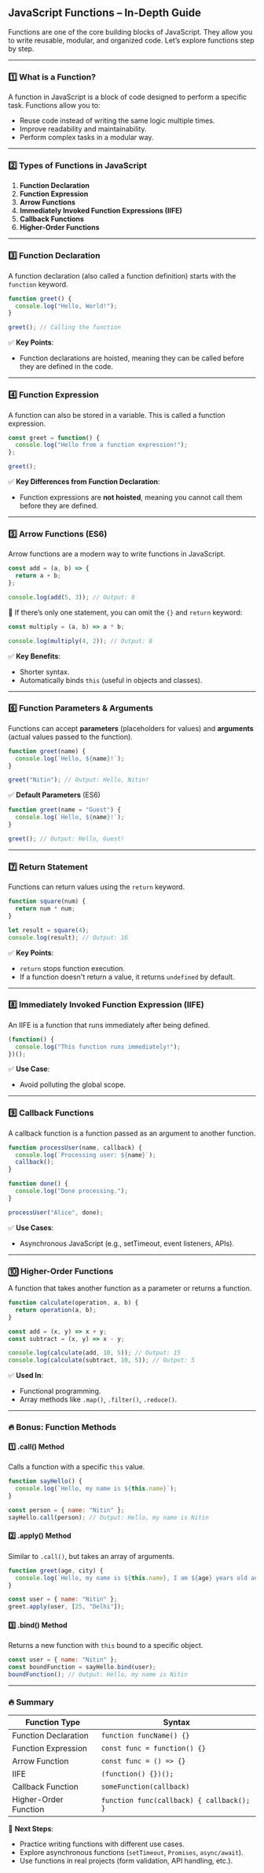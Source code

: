 ## JavaScript Functions – In-Depth Guide  

Functions are one of the core building blocks of JavaScript. They allow you to write reusable, modular, and organized code. Let’s explore functions step by step.

---

### 1️⃣ **What is a Function?**
A function in JavaScript is a block of code designed to perform a specific task. Functions allow you to:
- Reuse code instead of writing the same logic multiple times.
- Improve readability and maintainability.
- Perform complex tasks in a modular way.

---

### 2️⃣ **Types of Functions in JavaScript**
1. **Function Declaration**
2. **Function Expression**
3. **Arrow Functions**
4. **Immediately Invoked Function Expressions (IIFE)**
5. **Callback Functions**
6. **Higher-Order Functions**

---

### 3️⃣ **Function Declaration**
A function declaration (also called a function definition) starts with the `function` keyword.

```javascript
function greet() {
  console.log("Hello, World!");
}

greet(); // Calling the function
```

✅ **Key Points**:
- Function declarations are hoisted, meaning they can be called before they are defined in the code.

---

### 4️⃣ **Function Expression**
A function can also be stored in a variable. This is called a function expression.

```javascript
const greet = function() {
  console.log("Hello from a function expression!");
};

greet();
```

✅ **Key Differences from Function Declaration**:
- Function expressions are **not hoisted**, meaning you cannot call them before they are defined.

---

### 5️⃣ **Arrow Functions (ES6)**
Arrow functions are a modern way to write functions in JavaScript.

```javascript
const add = (a, b) => {
  return a + b;
};

console.log(add(5, 3)); // Output: 8
```

🔹 If there’s only one statement, you can omit the `{}` and `return` keyword:

```javascript
const multiply = (a, b) => a * b;

console.log(multiply(4, 2)); // Output: 8
```

✅ **Key Benefits**:
- Shorter syntax.
- Automatically binds `this` (useful in objects and classes).

---

### 6️⃣ **Function Parameters & Arguments**
Functions can accept **parameters** (placeholders for values) and **arguments** (actual values passed to the function).

```javascript
function greet(name) {
  console.log(`Hello, ${name}!`);
}

greet("Nitin"); // Output: Hello, Nitin!
```

✅ **Default Parameters** (ES6)
```javascript
function greet(name = "Guest") {
  console.log(`Hello, ${name}!`);
}

greet(); // Output: Hello, Guest!
```

---

### 7️⃣ **Return Statement**
Functions can return values using the `return` keyword.

```javascript
function square(num) {
  return num * num;
}

let result = square(4);
console.log(result); // Output: 16
```

✅ **Key Points**:
- `return` stops function execution.
- If a function doesn't return a value, it returns `undefined` by default.

---

### 8️⃣ **Immediately Invoked Function Expression (IIFE)**
An IIFE is a function that runs immediately after being defined.

```javascript
(function() {
  console.log("This function runs immediately!");
})();
```

✅ **Use Case**:
- Avoid polluting the global scope.

---

### 9️⃣ **Callback Functions**
A callback function is a function passed as an argument to another function.

```javascript
function processUser(name, callback) {
  console.log(`Processing user: ${name}`);
  callback();
}

function done() {
  console.log("Done processing.");
}

processUser("Alice", done);
```

✅ **Use Cases**:
- Asynchronous JavaScript (e.g., setTimeout, event listeners, APIs).

---

### 🔟 **Higher-Order Functions**
A function that takes another function as a parameter or returns a function.

```javascript
function calculate(operation, a, b) {
  return operation(a, b);
}

const add = (x, y) => x + y;
const subtract = (x, y) => x - y;

console.log(calculate(add, 10, 5)); // Output: 15
console.log(calculate(subtract, 10, 5)); // Output: 5
```

✅ **Used In**:
- Functional programming.
- Array methods like `.map()`, `.filter()`, `.reduce()`.

---

### 🔥 **Bonus: Function Methods**
#### 1️⃣ **.call() Method**
Calls a function with a specific `this` value.

```javascript
function sayHello() {
  console.log(`Hello, my name is ${this.name}`);
}

const person = { name: "Nitin" };
sayHello.call(person); // Output: Hello, my name is Nitin
```

#### 2️⃣ **.apply() Method**
Similar to `.call()`, but takes an array of arguments.

```javascript
function greet(age, city) {
  console.log(`Hello, my name is ${this.name}, I am ${age} years old and live in ${city}`);
}

const user = { name: "Nitin" };
greet.apply(user, [25, "Delhi"]);
```

#### 3️⃣ **.bind() Method**
Returns a new function with `this` bound to a specific object.

```javascript
const user = { name: "Nitin" };
const boundFunction = sayHello.bind(user);
boundFunction(); // Output: Hello, my name is Nitin
```

---

### **🔥 Summary**
| Function Type | Syntax |
|--------------|--------|
| Function Declaration | `function funcName() {}` |
| Function Expression | `const func = function() {}` |
| Arrow Function | `const func = () => {}` |
| IIFE | `(function() {})();` |
| Callback Function | `someFunction(callback)` |
| Higher-Order Function | `function func(callback) { callback(); }` |

🚀 **Next Steps**:
- Practice writing functions with different use cases.
- Explore asynchronous functions (`setTimeout`, `Promises`, `async/await`).
- Use functions in real projects (form validation, API handling, etc.).
